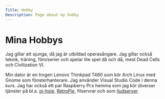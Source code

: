 ```yaml
---
Title: Hobby
Description: Page about my hobby
---
```


# Mina Hobbys

Jag gillar att sjunga, då jag är utbildad operasångare. Jag gillar också teknik, träning, film/serier och spelar lite spel då och då, mest Dead Cells och Civilization VI.

Min dator är en trogen Lenovo Thinkpad T460 som kör Arch Linux med Gnome som fönsterhanterare. Jag använder Visual Studio Code i denna kurs. Jag har också ett par Raspberry Pi:s hemma som jag kör diverser tjänster på bl.a. [pi-hole](https://pi-hole.net/), [RetroPie](https://retropie.org.uk/), filservrar och som [ljudserver](https://www.hifiberry.com/hifiberryos/).

<div class="icons"><i class="fas fa-laptop"></i> <i class="fab fa-linux"></i> <i class="fas fa-music"></i> <i class="fas fa-film"></i> <i class="fas fa-person-running"></i></div>
